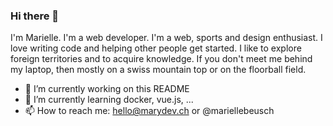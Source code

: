 ### Hi there 👋

I'm Marielle. I'm a web developer. I'm a web, sports and design enthusiast.
I love writing code and helping other people get started. I like to explore foreign territories and to acquire knowledge.
If you don't meet me behind my laptop, then mostly on a swiss mountain top or on the floorball field.

- 🔭 I’m currently working on this README
- 🌱 I’m currently learning docker, vue.js, ...
- 📫 How to reach me: hello@marydev.ch or @mariellebeusch

